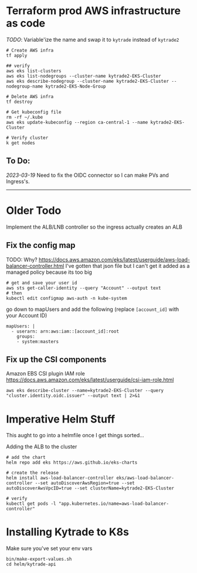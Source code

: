 # Terraform prod AWS infrastructure as code

*TODO*: Variable'ize the name and swap it to `kytrade` instead of `kytrade2`

```
# Create AWS infra
tf apply

## verify
aws eks list-clusters
aws eks list-nodegroups --cluster-name kytrade2-EKS-Cluster
aws eks describe-nodegroup --cluster-name kytrade2-EKS-Cluster --nodegroup-name kytrade2-EKS-Node-Group

# Delete AWS infra
tf destroy

# Get kubeconfig file
rm -rf ~/.kube
aws eks update-kubeconfig --region ca-central-1 --name kytrade2-EKS-Cluster

# Verify cluster
k get nodes

```

## To Do:

*2023-03-19*
Need to fix the OIDC connector so I can make PVs and Ingress's.




----

# Older Todo

Implement the ALB/LNB controller so the ingress actually creates an ALB

## Fix the config map

TODO: Why?
https://docs.aws.amazon.com/eks/latest/userguide/aws-load-balancer-controller.html
I've gotten that json file but I can't get it added as a managed policy because its too big

```
# get and save your user id
aws sts get-caller-identity --query "Account" --output text
# then
kubectl edit configmap aws-auth -n kube-system
```

go down to mapUsers and add the following (replace `[account_id]` with your Account ID)

```
mapUsers: |
  - userarn: arn:aws:iam::[account_id]:root
    groups:
    - system:masters
```


## Fix up the CSI components
Amazon EBS CSI plugin IAM role
https://docs.aws.amazon.com/eks/latest/userguide/csi-iam-role.html
```
aws eks describe-cluster --name=kytrade2-EKS-Cluster --query "cluster.identity.oidc.issuer" --output text | 2>&1

```

# Imperative Helm Stuff

This aught to go into a helmfile once I get things sorted...

Adding the ALB to the cluster
```
# add the chart
helm repo add eks https://aws.github.io/eks-charts

# create the release
helm install aws-load-balancer-controller eks/aws-load-balancer-controller --set autoDiscoverAwsRegion=true --set autoDiscoverAwsVpcID=true --set clusterName=kytrade2-EKS-Cluster

# verify
kubectl get pods -l "app.kubernetes.io/name=aws-load-balancer-controller"
```



# Installing Kytrade to K8s

Make sure you've set your env vars

```
bin/make-export-values.sh
cd helm/kytrade-api
```




